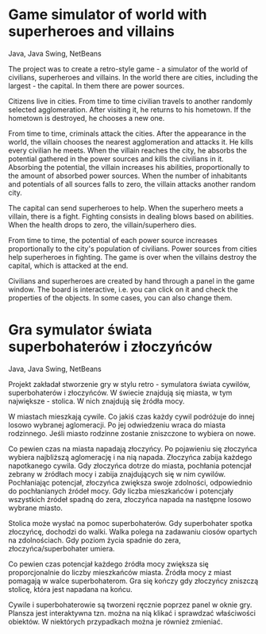 # Game simulator of world with superheroes and villains
Java, Java Swing, NetBeans

The project was to create a retro-style game - a simulator of the world of civilians, superheroes and villains. In the world there are cities, including the largest - the capital. In them there are power sources. 

Citizens live in cities. From time to time civilian travels to another randomly selected agglomeration. After visiting it, he returns to his hometown. If the hometown is destroyed, he chooses a new one. 

From time to time, criminals attack the cities. After the appearance in the world, the villain chooses the nearest agglomeration and attacks it. He kills every civilian he meets. When the villain reaches the city, he absorbs the potential gathered in the power sources and kills the civilians in it. Absorbing the potential, the villain increases his abilities, proportionally to the amount of absorbed power sources. When the number of inhabitants and potentials of all sources falls to zero, the villain attacks another random city. 

The capital can send superheroes to help. When the superhero meets a villain, there is a fight. Fighting consists in dealing blows based on abilities. When the health drops to zero, the villain/superhero dies. 

From time to time, the potential of each power source increases proportionally to the city's population of civilians. Power sources from cities help superheroes in fighting. The game is over when the villains destroy the capital, which is attacked at the end. 

Civilians and superheroes are created by hand through a panel in the game window. The board is interactive, i.e. you can click on it and check the properties of the objects. In some cases, you can also change them.


# Gra symulator świata superbohaterów i złoczyńców 
Java, Java Swing, NetBeans

Projekt zakładał stworzenie gry w stylu retro - symulatora świata cywilów, superbohaterów i złoczyńców. W świecie znajdują się miasta, w tym największe - stolica. W nich znajdują się źródła mocy.

W miastach mieszkają cywile. Co jakiś czas każdy cywil podróżuje do innej losowo wybranej aglomeracji. Po jej odwiedzeniu wraca do miasta rodzinnego. Jeśli miasto rodzinne zostanie zniszczone to wybiera on nowe.

Co pewien czas na miasta napadają złoczyńcy. Po pojawieniu się złoczyńca wybiera najbliższą aglomerację i na nią napada. Złoczyńca zabija każdego napotkanego cywila. Gdy złoczyńca dotrze do miasta, pochłania potencjał zebrany w źródłach mocy i zabija znajdujących się w nim cywilów. Pochłaniając potencjał, złoczyńca zwiększa swoje zdolności, odpowiednio do pochłanianych źródeł mocy. Gdy liczba mieszkańców i potencjały wszystkich źródeł spadną do zera, złoczyńca napada na następne losowo wybrane miasto.

Stolica może wysłać na pomoc superbohaterów. Gdy superbohater spotka złoczyńcę, dochodzi do walki. Walka polega na zadawaniu ciosów opartych na zdolnościach. Gdy poziom życia spadnie do zera, złoczyńca/superbohater umiera.

Co pewien czas potencjał każdego źródła mocy zwiększa się proporcjonalnie do liczby mieszkańców miasta. Źródła mocy z miast pomagają w walce superbohaterom. Gra się kończy gdy złoczyńcy zniszczą stolicę, która jest napadana na końcu.

Cywile i superbohaterowie są tworzeni ręcznie poprzez panel w oknie gry. Plansza jest interaktywna tzn. można na nią klikać i sprawdzać właściwości obiektów. W niektórych przypadkach można je również zmieniać.

